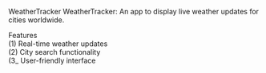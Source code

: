 WeatherTracker
WeatherTracker: An app to display live weather updates for cities worldwide.

 Features  
(1) Real-time weather updates  
(2) City search functionality  
(3_ User-friendly interface  

